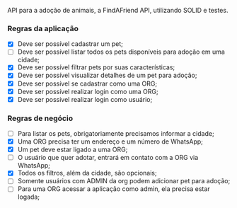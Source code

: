 API para a adoção de animais, a FindAFriend API, utilizando SOLID e testes.

### Regras da aplicação

- [x] Deve ser possível cadastrar um pet;
- [ ] Deve ser possível listar todos os pets disponíveis para adoção em uma cidade;
- [x] Deve ser possível filtrar pets por suas características;
- [x] Deve ser possível visualizar detalhes de um pet para adoção;
- [x] Deve ser possível se cadastrar como uma ORG;
- [x] Deve ser possível realizar login como uma ORG;
- [x] Deve ser possivel realizar login como usuário;
### Regras de negócio

- [ ] Para listar os pets, obrigatoriamente precisamos informar a cidade;
- [x] Uma ORG precisa ter um endereço e um número de WhatsApp;
- [x] Um pet deve estar ligado a uma ORG;
- [ ] O usuário que quer adotar, entrará em contato com a ORG via WhatsApp;
- [x] Todos os filtros, além da cidade, são opcionais;
- [ ] Somente usuários com ADMIN da org podem adicionar pet para adoção;
- [ ] Para uma ORG acessar a aplicação como admin, ela precisa estar logada;